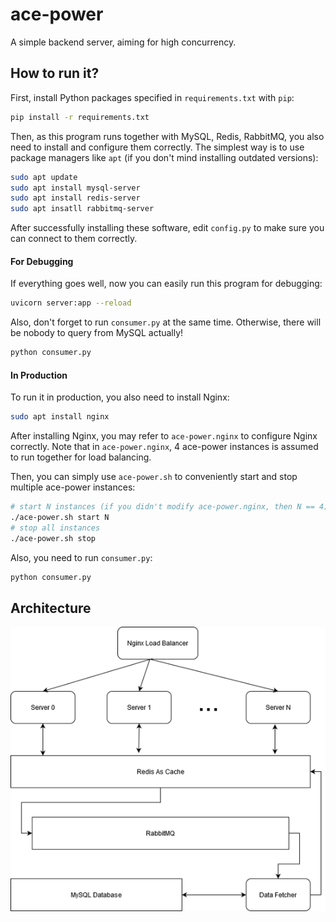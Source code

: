 # ace-power

A simple backend server, aiming for high concurrency.

## How to run it?

First, install Python packages specified in `requirements.txt` with `pip`:

```bash
pip install -r requirements.txt
```

Then, as this program runs together with MySQL, Redis, RabbitMQ, you also need to install and configure them correctly. The simplest way is to use package managers like `apt` (if you don't mind installing outdated versions):

```bash
sudo apt update
sudo apt install mysql-server
sudo apt install redis-server
sudo apt insatll rabbitmq-server
```

After successfully installing these software, edit `config.py` to make sure you can connect to them correctly.

#### For Debugging

If everything goes well, now you can easily run this program for debugging:

```bash
uvicorn server:app --reload
```

Also, don't forget to run `consumer.py` at the same time. Otherwise,  there will be nobody to query from MySQL actually!

```bash
python consumer.py
```

#### In Production

To run it in production, you also need to install Nginx:

```bash
sudo apt install nginx
```

After installing Nginx, you may refer to `ace-power.nginx` to configure Nginx correctly. Note that in `ace-power.nginx`, 4 ace-power instances is assumed to run together for load balancing.

Then, you can simply use `ace-power.sh` to conveniently start and stop multiple ace-power instances:

```bash
# start N instances (if you didn't modify ace-power.nginx, then N == 4)
./ace-power.sh start N
# stop all instances
./ace-power.sh stop
```

Also, you need to run `consumer.py`:

```bash
python consumer.py
```

## Architecture

![architecture](./architecture.png)